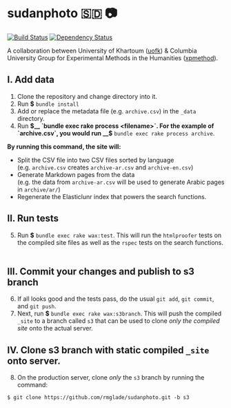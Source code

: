 # sudanphoto 🇸🇩 📷
[![Build Status](https://travis-ci.org/mnyrop/sudanphoto.svg?branch=html-proofer)](https://travis-ci.org/mnyrop/sudanphoto) [![Dependency Status](https://gemnasium.com/badges/github.com/mnyrop/sudanphoto.svg)](https://gemnasium.com/github.com/mnyrop/sudanphoto)

A collaboration between University of Khartoum ([uofk](http://uofk.edu/index.php/en/)) & Columbia University Group for Experimental Methods in the Humanities ([xpmethod](https://github.com/xpmethod)).

## I. Add data
1. Clone the repository and change directory into it.
2. Run __$__ `bundle install`
3. Add or replace the metadata file (e.g. `archive.csv`) in the `_data` directory.
4. Run __$__ `bundle exec rake process <filename>`. For the example of `archive.csv`, you would run __$__ `bundle exec rake process archive`.

__By running this command, the site will:__

- Split the CSV file into two CSV files sorted by language<br>(e.g. `archive.csv` creates `archive-ar.csv` and `archive-en.csv`)
- Generate Markdown pages from the data<br>(e.g. the data from `archive-ar.csv` will be used to generate Arabic pages in `archive/ar/`)
- Regenerate the Elasticlunr index that powers the search functions.

## II. Run tests
5. Run __$__ `bundle exec rake wax:test`. This will run the `htmlproofer` tests on the compiled site files as well as the `rspec` tests on the search functions.<br><br>

## III. Commit your changes and publish to s3 branch
6. If all looks good and the tests pass, do the usual `git add`, `git commit`, and `git push`.
7. Next, run __$__ `bundle exec rake wax:s3branch`. This will push the compiled `_site` to a branch called `s3` that can be used to clone *only the compiled site* onto the actual server.

## IV. Clone s3 branch with static compiled `_site` onto server.
8. On the production server, clone *only* the `s3` branch by running the command:

  `$ git clone https://github.com/rmglade/sudanphoto.git -b s3`

